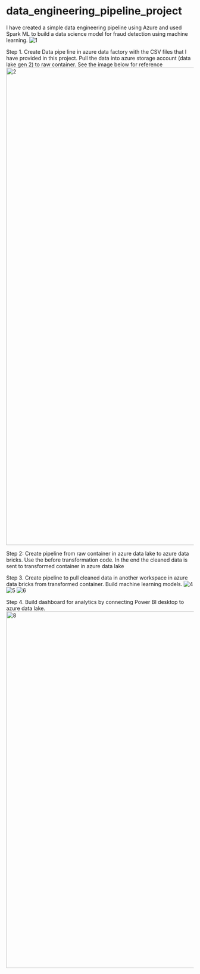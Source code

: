 # data_engineering_pipeline_project
I have created a simple data engineering pipeline using Azure and used Spark ML to build a data science model for fraud detection using machine learning.
![1](https://github.com/hiteshg1318/data_engineering_pipeline_project/assets/68686869/a3c2d547-d232-43a0-bd26-d90e1770b645)



Step 1. Create Data pipe line in azure data factory with the CSV files that I have provided in this project. Pull the data into azure storage account (data lake gen 2) to raw container. See the image below for reference
<img width="1280" alt="2" src="https://github.com/hiteshg1318/data_engineering_pipeline_project/assets/68686869/4cac41a4-2f40-4127-9967-6b2bf2c9c439">

Step 2: Create pipeline from raw container in azure data lake to azure data bricks. Use the before transformation code. In the end the cleaned data is sent to transformed container in azure data lake

Step 3. Create pipeline to pull cleaned data in another workspace in azure data bricks from transformed container. Build machine learning models.
![4](https://github.com/hiteshg1318/data_engineering_pipeline_project/assets/68686869/7c590c63-2f7e-4ab5-af41-8263264b3d6f)
![5](https://github.com/hiteshg1318/data_engineering_pipeline_project/assets/68686869/c7782eb4-1daf-43fe-897e-c14ca600804d)
![6](https://github.com/hiteshg1318/data_engineering_pipeline_project/assets/68686869/cf9a968d-639d-4e14-ab2b-8bc3cde61a25)


Step 4. Build dashboard for analytics by connecting Power BI desktop to azure data lake.
<img width="956" alt="8" src="https://github.com/hiteshg1318/data_engineering_pipeline_project/assets/68686869/9a8c4de3-092c-4ae1-84bd-70d42eca8edc">

